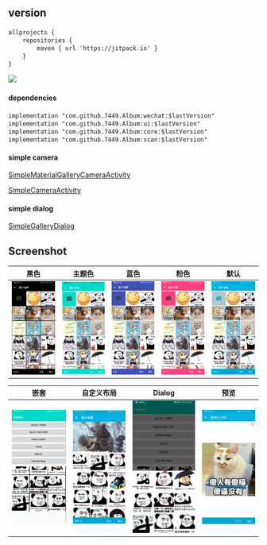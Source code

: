 ## version

	allprojects {
		repositories {
			maven { url 'https://jitpack.io' }
		}
	}

[![](https://jitpack.io/v/7449/Album.svg)](https://jitpack.io/#7449/Album)

#### dependencies

    implementation "com.github.7449.Album:wechat:$lastVersion"
    implementation "com.github.7449.Album:ui:$lastVersion"
    implementation "com.github.7449.Album:core:$lastVersion"
    implementation "com.github.7449.Album:scan:$lastVersion"

#### simple camera

[SimpleMaterialGalleryCameraActivity](./sample/src/main/java/com/gallery/sample/camera/SimpleMaterialGalleryCameraActivity.kt)

[SimpleCameraActivity](./sample/src/main/java/com/gallery/sample/camera/SimpleCameraActivity.kt)

#### simple dialog

[SimpleGalleryDialog](./sample/src/main/java/com/gallery/sample/dialog/SimpleGalleryDialog.kt)

## Screenshot

| 黑色                                   | 主题色                                | 蓝色                              | 粉色                                  | 默认
| :----:                                | :----:                                |:----:                             | :----:                               | :----: 
| ![](./screenshot/gallery_black.png)   | ![](./screenshot/gallery_app.png)    | ![](./screenshot/gallery_blue.png) | ![](./screenshot/gallery_pink.png)   | ![](./screenshot/gallery_default.png)

| 嵌套                                        | 自定义布局                                | Dialog                                | 预览
| :----:                                      | :----:                                  |:----:                                 | :----:                               
| ![](./screenshot/gallery_combination.png)   | ![](./screenshot/gallery_banner.png)    | ![](./screenshot/gallery_dialog.png)  | ![](./screenshot/gallery_preview.png)  